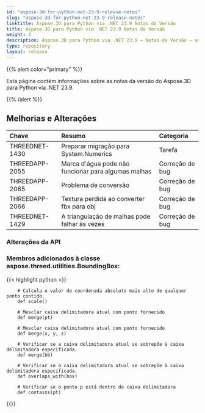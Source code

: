 ```yaml
---
id: "aspose-3d-for-python-net-23-9-release-notes"
slug: "aspose-3d-for-python-net-23-9-release-notes"
linktitle: Aspose.3D para Python via .NET 23.9 Notas da Versão
title: Aspose.3D para Python via .NET 23.9 Notas da Versão
weight: 4
description: Aspose.3D para Python via .NET 23.9 – Notas da Versão – as últimas atualizações e correções.
type: repository
layout: release
---
```


{{% alert color="primary" %}}

Esta página contém informações sobre as notas da versão do Aspose.3D para Python via .NET 23.9.

{{% /alert %}}
## **Melhorias e Alterações**

|**Chave**|**Resumo**|**Categoria**|
| :- | :- | :- |
| THREEDNET-1430 | Preparar migração para System.Numerics | Tarefa |
| THREEDAPP-2055 | Marca d'água pode não funcionar para algumas malhas | Correção de bug |
| THREEDAPP-2065 | Problema de conversão | Correção de bug |
| THREEDAPP-2066 | Textura perdida ao converter fbx para obj | Correção de bug |
| THREEDNET-1429 | A triangulação de malhas pode falhar às vezes | Correção de bug |


### Alterações da API

### Membros adicionados à classe **aspose.threed.utilities.BoundingBox**:

{{< highlight python >}}

        # Calcula o valor de coordenada absoluto mais alto de qualquer ponto contido.
        def scale()

        # Mesclar caixa delimitadora atual com ponto fornecido
        def merge(pt)

        # Mesclar caixa delimitadora atual com ponto fornecido
        def merge(x, y, z)

        # Verificar se a caixa delimitadora atual se sobrepõe à caixa delimitadora especificada. 
        def merge(bb)

        # Verificar se a caixa delimitadora atual se sobrepõe à caixa delimitadora especificada. 
        def overlaps_with(box)

        # Verificar se o ponto p está dentro da caixa delimitadora
        def contains(pt)
{{</highlight>}}